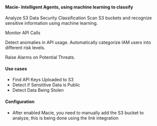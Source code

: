 #### Macie- Intelligent Agents, using machine learning to classify

Analyze S3 Data Security Classification
Scan S3 buckets and recognize sensitive information using machine learning.

Monitor API Calls

Detect anomalies in API usage. Automatically categorize IAM users into different risk levels.

Raise Alarms on Potential Threats.

#### Use cases

- Find API Keys Uploaded to S3
- Detect if Senstitive Data is Public
- Detect Data Being Stolen


#### Configuration

- After enabled Macie, you need to manually add the S3 bucket to analyze, this is being done using the link integration


